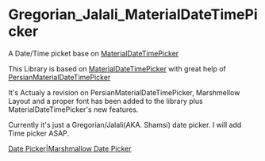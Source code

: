 # Gregorian_Jalali_MaterialDateTimePicker
A Date/Time picket base on [MaterialDateTimePicker](https://github.com/wdullaer/MaterialDateTimePicker)

This Library is based on [MaterialDateTimePicker](https://github.com/wdullaer/MaterialDateTimePicker) with great help of 
[PersianMaterialDateTimePicker](https://github.com/mohamad-amin/PersianMaterialDateTimePicker)

It's Actualy a revision on PersianMaterialDateTimePicker, Marshmellow Layout and a proper font has been added to the library plus 
MaterialDateTimePicker's new features.

Currently it's just a Gregorian/Jalali(AKA. Shamsi) date picker. I will add Time picker ASAP.

[Date Picker](https://github.com/EmbeddedAndMore/Gregorian_Jalali_MaterialDateTimePicker/blob/master/photo1.jpg)|[Marshmallow Date Picker](https://github.com/EmbeddedAndMore/Gregorian_Jalali_MaterialDateTimePicker/blob/master/photo2.jpg)
